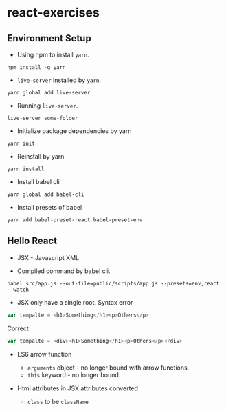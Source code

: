 # react-exercises #

## Environment Setup ##
* Using npm to install `yarn`.
```
npm install -g yarn
```

* `live-server` installed by `yarn`.
```
yarn global add live-server
```

* Running `live-server`.
```
live-server some-folder
```

* Initialize package dependencies by yarn
```
yarn init
```

* Reinstall by yarn
```
yarn install
```

* Install babel cli
```
yarn global add babel-cli
```

* Install presets of babel
```
yarn add babel-preset-react babel-preset-env
```

## Hello React ##
* JSX - Javascript XML

* Compiled command by babel cli.
```
babel src/app.js --out-file=public/scripts/app.js --presets=env,react --watch
```

* JSX only have a single root.
Syntax error
```js
var tempalte = <h1>Something</h1><p>Others</p>;
```
Correct
```js
var tempalte = <div><h1>Something</h1><p>Others</p></div>
```

* ES6 arrow function
    * `arguments` object - no longer bound with arrow functions.
    * `this` keyword - no longer bound.

* Html attributes in JSX attributes converted
    * `class` to be `className`